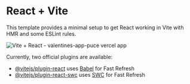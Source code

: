 # React + Vite

This template provides a minimal setup to get React working in Vite with HMR and some ESLint rules.

![Vite + React - valentines-app-puce vercel app](https://github.com/user-attachments/assets/2ab0aa54-483b-4f34-8bcb-b2eeff538364)

Currently, two official plugins are available:

- [@vitejs/plugin-react](https://github.com/vitejs/vite-plugin-react/blob/main/packages/plugin-react/README.md) uses [Babel](https://babeljs.io/) for Fast Refresh
- [@vitejs/plugin-react-swc](https://github.com/vitejs/vite-plugin-react-swc) uses [SWC](https://swc.rs/) for Fast Refresh
